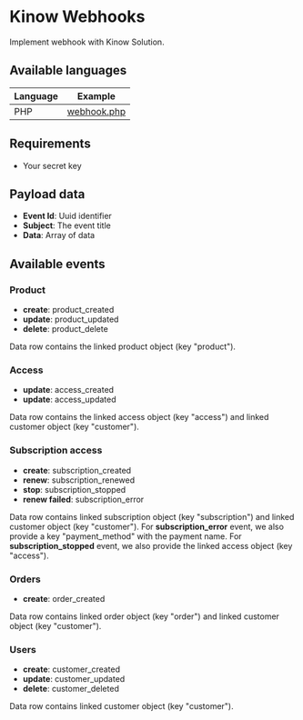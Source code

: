# Kinow Webhooks

Implement webhook with Kinow Solution.

## Available languages

| Language  | Example  |
|---|---|
| PHP  |  [webhook.php](examples/webhook.php) |


## Requirements

- Your secret key

## Payload data

- **Event Id**: Uuid identifier
- **Subject**: The event title
- **Data**: Array of data

## Available events

### Product

- **create**: product_created
- **update**: product_updated
- **delete**: product_delete

Data row contains the linked product object (key "product").

### Access

- **update**: access_created
- **update**: access_updated

Data row contains the linked access object (key "access") and linked customer object (key "customer").

### Subscription access

- **create**: subscription_created
- **renew**: subscription_renewed
- **stop**: subscription_stopped
- **renew failed**: subscription_error

Data row contains linked subscription object (key "subscription") and linked customer object (key "customer").
For **subscription_error** event, we also provide a key "payment_method" with the payment name.
For **subscription_stopped** event, we also provide the linked access object (key "access").

### Orders

- **create**: order_created

Data row contains linked order object (key "order") and linked customer object (key "customer").

### Users

- **create**: customer_created
- **update**: customer_updated
- **delete**: customer_deleted

Data row contains linked customer object (key "customer").
